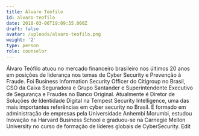 ```yaml
---
title: Álvaro Teófilo
id: alvaro-teofilo
date: 2018-03-06T19:09:55.000Z
draft: false
avatar: /uploads/alvaro-teofilo.png
weight: '2'
type: person
role: counselor
---
```

Álvaro Teófilo atuou no mercado financeiro brasileiro nos últimos 20 anos em posições de liderança nos temas de Cyber Security e Prevenção à Fraude. Foi Business Information Security Officer do Citigroup no Brasil, CSO da Caixa Seguradora e Grupo Santander e Superintendente Executivo de Segurança e Fraudes no Banco Original. Atualmente é Diretor de Soluções de Identidade Digital na Tempest Security Intelligence, uma das mais importantes referências em cyber security no Brasil. É formado em administração de empresas pela Universidade Anhembi Morumbi, estudou Inovação na Harvard Business School e graduou-se na Carnegie Mellon University no curso de formação de líderes globais de CyberSecurity. Edit

